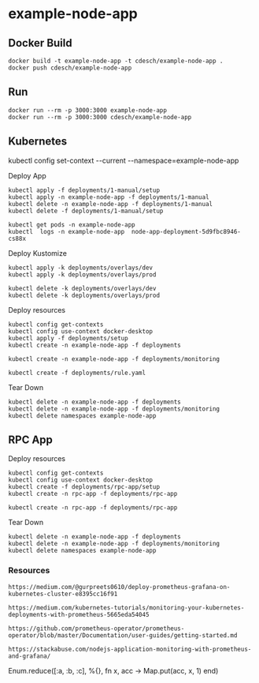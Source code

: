 # example-node-app

## Docker Build

    docker build -t example-node-app -t cdesch/example-node-app .
    docker push cdesch/example-node-app

## Run

    docker run --rm -p 3000:3000 example-node-app
    docker run --rm -p 3000:3000 cdesch/example-node-app

## Kubernetes

kubectl config set-context --current --namespace=example-node-app

Deploy App

    kubectl apply -f deployments/1-manual/setup
    kubectl apply -n example-node-app -f deployments/1-manual
    kubectl delete -n example-node-app -f deployments/1-manual
    kubectl delete -f deployments/1-manual/setup

    kubectl get pods -n example-node-app
    kubectl  logs -n example-node-app  node-app-deployment-5d9fbc8946-cs88x

Deploy Kustomize

    kubectl apply -k deployments/overlays/dev
    kubectl apply -k deployments/overlays/prod

    kubectl delete -k deployments/overlays/dev
    kubectl delete -k deployments/overlays/prod

Deploy resources

    kubectl config get-contexts
    kubectl config use-context docker-desktop
    kubectl apply -f deployments/setup
    kubectl create -n example-node-app -f deployments

    kubectl create -n example-node-app -f deployments/monitoring

    kubectl create -f deployments/rule.yaml

Tear Down

    kubectl delete -n example-node-app -f deployments
    kubectl delete -n example-node-app -f deployments/monitoring
    kubectl delete namespaces example-node-app

## RPC App

Deploy resources

    kubectl config get-contexts
    kubectl config use-context docker-desktop
    kubectl create -f deployments/rpc-app/setup
    kubectl create -n rpc-app -f deployments/rpc-app

    kubectl create -n rpc-app -f deployments/rpc-app

Tear Down

    kubectl delete -n example-node-app -f deployments
    kubectl delete -n example-node-app -f deployments/monitoring
    kubectl delete namespaces example-node-app

### Resources

    https://medium.com/@gurpreets0610/deploy-prometheus-grafana-on-kubernetes-cluster-e8395cc16f91

    https://medium.com/kubernetes-tutorials/monitoring-your-kubernetes-deployments-with-prometheus-5665eda54045

    https://github.com/prometheus-operator/prometheus-operator/blob/master/Documentation/user-guides/getting-started.md

    https://stackabuse.com/nodejs-application-monitoring-with-prometheus-and-grafana/



Enum.reduce([:a, :b, :c], %{}, fn x, acc -> Map.put(acc, x, 1) end)
